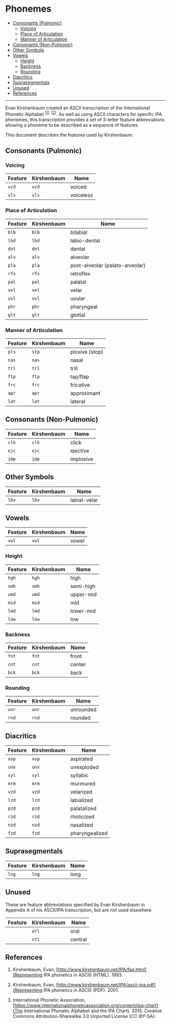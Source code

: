 # Phonemes

- [Consonants (Pulmonic)](#consonants-pulmonic)
  - [Voicing](#voicing)
  - [Place of Articulation](#place-of-articulation)
  - [Manner of Articulation](#manner-of-articulation)
- [Consonants (Non-Pulmonic)](#consonants-non-pulmonic)
- [Other Symbols](#other-symbols)
- [Vowels](#vowels)
  - [Height](#height)
  - [Backness](#backness)
  - [Rounding](#rounding)
- [Diacritics](#diacritics)
- [Suprasegmentals](#suprasegmentals)
- [Unused](#unused)
- [References](#references)

----------

Evan Kirshenbaum created an ASCII transcription of the International Phonetic
Alphabet<sup> \[<a href="#ref1">1</a>\], \[<a href="#ref2">2</a>\]</sup>. As
well as using ASCII characters for specific IPA phonemes, this transcription
provides a set of 3-letter feature abbreviations allowing a phoneme to be
described as a sequence of features.

This document describes the features used by Kirshenbaum.

## Consonants (Pulmonic)

### Voicing

| Feature | Kirshenbaum | Name            |
|---------|-------------|-----------------|
| `vcd`   | `vcd`       | voiced          |
| `vls`   | `vls`       | voiceless       |

### Place of Articulation

| Feature | Kirshenbaum | Name            |
|---------|-------------|-----------------|
| `blb`   | `blb`       | bilabial        |
| `lbd`   | `lbd`       | labio-dental    |
| `dnt`   | `dnt`       | dental          |
| `alv`   | `alv`       | alveolar        |
| `pla`   | `pla`       | post-alveolar (palato-alveolar) |
| `rfx`   | `rfx`       | retroflex       |
| `pal`   | `pal`       | palatal         |
| `vel`   | `vel`       | velar           |
| `uvl`   | `uvl`       | uvular          |
| `phr`   | `phr`       | pharyngeal      |
| `glt`   | `glt`       | glottal         |

### Manner of Articulation

| Feature | Kirshenbaum | Name            |
|---------|-------------|-----------------|
| `pls`   | `stp`       | plosive (stop)  |
| `nas`   | `nas`       | nasal           |
| `trl`   | `trl`       | trill           |
| `flp`   | `flp`       | tap/flap        |
| `frc`   | `frc`       | fricative       |
| `apr`   | `apr`       | approximant     |
| `lat`   | `lat`       | lateral         |

## Consonants (Non-Pulmonic)

| Feature | Kirshenbaum | Name            |
|---------|-------------|-----------------|
| `clk`   | `clk`       | click           |
| `ejc`   | `ejc`       | ejective        |
| `imp`   | `imp`       | implosive       |

## Other Symbols

| Feature | Kirshenbaum | Name            |
|---------|-------------|-----------------|
| `lbv`   | `lbv`       | labial-velar    |

## Vowels

| Feature | Kirshenbaum | Name            |
|---------|-------------|-----------------|
| `vwl`   | `vwl`       | vowel           |

### Height

| Feature | Kirshenbaum | Name            |
|---------|-------------|-----------------|
| `hgh`   | `hgh`       | high            |
| `smh`   | `smh`       | semi-high       |
| `umd`   | `umd`       | upper-mid       |
| `mid`   | `mid`       | mid             |
| `lmd`   | `lmd`       | lower-mid       |
| `low`   | `low`       | low             |

### Backness

| Feature | Kirshenbaum | Name            |
|---------|-------------|-----------------|
| `fnt`   | `fnt`       | front           |
| `cnt`   | `cnt`       | center          |
| `bck`   | `bck`       | back            |

### Rounding

| Feature | Kirshenbaum | Name            |
|---------|-------------|-----------------|
| `unr`   | `unr`       | unrounded       |
| `rnd`   | `rnd`       | rounded         |

## Diacritics

| Feature | Kirshenbaum | Name            |
|---------|-------------|-----------------|
| `asp`   | `asp`       | aspirated       |
| `unx`   | `unx`       | unexploded      |
| `syl`   | `syl`       | syllabic        |
| `mrm`   | `mrm`       | murmured        |
| `vzd`   | `vzd`       | velarized       |
| `lzd`   | `lzd`       | labialized      |
| `pzd`   | `pzd`       | palatalized     |
| `rzd`   | `rzd`       | rhoticized      |
| `nzd`   | `nzd`       | nasalized       |
| `fzd`   | `fzd`       | pharyngealized  |

## Suprasegmentals

| Feature | Kirshenbaum | Name            |
|---------|-------------|-----------------|
| `lng`   | `lng`       | long            |

## Unused

These are feature abbreviations specified by Evan Kirshenbaum in Appendix A of
his ASCII/IPA transcription, but are not used elsewhere.

| Feature | Kirshenbaum | Name            |
|---------|-------------|-----------------|
|         | `orl`       | oral            |
|         | `ctl`       | central         |

## References

1. <a name="ref1"></a> Kirshenbaum, Evan,
   [http://www.kirshenbaum.net/IPA/faq.html](Representing IPA phonetics in ASCII) (HTML). 1993.

2. <a name="ref2"></a> Kirshenbaum, Evan,
   [http://www.kirshenbaum.net/IPA/ascii-ipa.pdf](Representing IPA phonetics in ASCII) (PDF). 2001.

3. <a name="ref3"></a> International Phonetic Association,
   [https://www.internationalphoneticassociation.org/content/ipa-chart](The International Phonetic Alphabet and the IPA Chart). 2015. Creative Commons Attribution-Sharealike 3.0 Unported License (CC-BY-SA).
